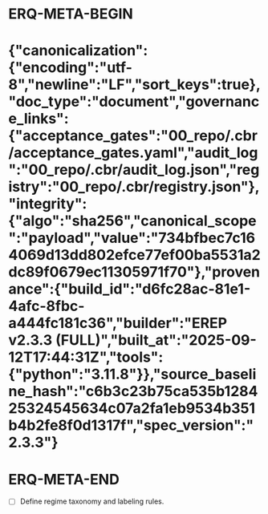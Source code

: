 # ERQ-META-BEGIN
# {"canonicalization":{"encoding":"utf-8","newline":"LF","sort_keys":true},"doc_type":"document","governance_links":{"acceptance_gates":"00_repo/.cbr/acceptance_gates.yaml","audit_log":"00_repo/.cbr/audit_log.json","registry":"00_repo/.cbr/registry.json"},"integrity":{"algo":"sha256","canonical_scope":"payload","value":"734bfbec7c164069d13dd802efce77ef00ba5531a2dc89f0679ec11305971f70"},"provenance":{"build_id":"d6fc28ac-81e1-4afc-8fbc-a444fc181c36","builder":"EREP v2.3.3 (FULL)","built_at":"2025-09-12T17:44:31Z","tools":{"python":"3.11.8"}},"source_baseline_hash":"c6b3c23b75ca535b128425324545634c07a2fa1eb9534b351b4b2fe8f0d1317f","spec_version":"2.3.3"}
# ERQ-META-END

- [ ] Define regime taxonomy and labeling rules.
